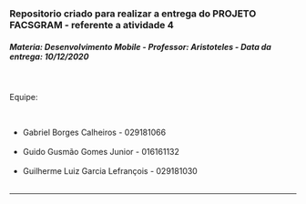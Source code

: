 <h3>Repositorio criado para realizar a entrega do PROJETO FACSGRAM - referente a atividade 4</h3>
<h5>Materia: Desenvolvimento Mobile - Professor: Aristoteles - Data da entrega: 10/12/2020</h5>
<br>
<p>Equipe:</p>
<br>
<ul>
	<li>Gabriel Borges Calheiros - 029181066</li>
	<br>
	<li>Guido Gusmão Gomes Junior - 016161132</li>
	<br>
	<li>Guilherme Luiz Garcia Lefrançois - 029181030</li>
	<br>
</ul>
<hr>


